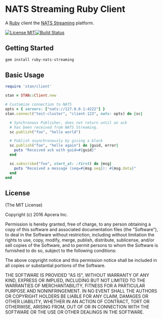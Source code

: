 # NATS Streaming Ruby Client

A [Ruby](http://ruby-lang.org) client the [NATS Streaming](http://nats.io/documentation/streaming/nats-streaming-intro/) platform.

[![License MIT](https://img.shields.io/npm/l/express.svg)](http://opensource.org/licenses/MIT)[![Build Status](https://travis-ci.org/wallyqs/ruby-nats-streaming.svg)](http://travis-ci.org/wallyqs/ruby-nats-streaming)

## Getting Started

```bash
gem install ruby-nats-streaming
```

## Basic Usage

```ruby
require 'stan/client'

stan = STAN::Client.new

# Customize connection to NATS
opts = { servers: ["nats://127.0.0.1:4222"] }
stan.connect("test-cluster", "client-123", nats: opts) do |sc|

  # Synchronous Publisher, does not return until an ack
  # has been received from NATS Streaming.
  sc.publish("foo", "hello world")

  # Publish asynchronously by giving a block
  sc.publish("foo", "hello again") do |guid, error|
    puts "Received ack with guid=#{guid}"
  end

  sc.subscribe("foo", start_at: :first) do |msg|
    puts "Received a message (seq=#{msg.seq}): #{msg.data}"
  end
end
```

## License

(The MIT License)

Copyright (c) 2016 Apcera Inc.

Permission is hereby granted, free of charge, to any person obtaining a copy
of this software and associated documentation files (the "Software"), to
deal in the Software without restriction, including without limitation the
rights to use, copy, modify, merge, publish, distribute, sublicense, and/or
sell copies of the Software, and to permit persons to whom the Software is
furnished to do so, subject to the following conditions:

The above copyright notice and this permission notice shall be included in
all copies or substantial portions of the Software.

THE SOFTWARE IS PROVIDED "AS IS", WITHOUT WARRANTY OF ANY KIND, EXPRESS OR
IMPLIED, INCLUDING BUT NOT LIMITED TO THE WARRANTIES OF MERCHANTABILITY,
FITNESS FOR A PARTICULAR PURPOSE AND NONINFRINGEMENT. IN NO EVENT SHALL THE
AUTHORS OR COPYRIGHT HOLDERS BE LIABLE FOR ANY CLAIM, DAMAGES OR OTHER
LIABILITY, WHETHER IN AN ACTION OF CONTRACT, TORT OR OTHERWISE, ARISING
FROM, OUT OF OR IN CONNECTION WITH THE SOFTWARE OR THE USE OR OTHER DEALINGS
IN THE SOFTWARE.
